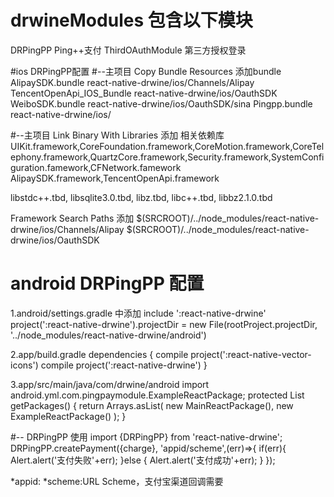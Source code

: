 # drwineModules 包含以下模块
 DRPingPP  Ping++支付
 ThirdOAuthModule  第三方授权登录


#ios DRPingPP配置 
#--主项目 Copy Bundle Resources 添加bundle
AlipaySDK.bundle                           react-native-drwine/ios/Channels/Alipay
TencentOpenApi_IOS_Bundle                  react-native-drwine/ios/OauthSDK
WeiboSDK.bundle                            react-native-drwine/ios/OauthSDK/sina
Pingpp.bundle                              react-native-drwine/ios/

#--主项目 Link Binary With Libraries 添加 相关依赖库
UIKit.framework,CoreFoundation.framework,CoreMotion.framework,CoreTelephony.framework,QuartzCore.framework,Security.framework,SystemConfiguration.famework,CFNetwork.famework
AlipaySDK.framework,TencentOpenApi.framework

libstdc++.tbd,
libsqlite3.0.tbd,
libz.tbd,
libc++.tbd,
libbz2.1.0.tbd

Framework Search Paths 添加
$(SRCROOT)/../node_modules/react-native-drwine/ios/Channels/Alipay
$(SRCROOT)/../node_modules/react-native-drwine/ios/OauthSDK


# android DRPingPP 配置

1.android/settings.gradle  中添加
include ':react-native-drwine'
project(':react-native-drwine').projectDir = new File(rootProject.projectDir, '../node_modules/react-native-drwine/android')

2.app/build.gradle
dependencies {
compile project(':react-native-vector-icons')
compile project(':react-native-drwine')
}

3.app/src/main/java/com/drwine/android
import android.yml.com.pingpaymodule.ExampleReactPackage;
protected List<ReactPackage> getPackages() {
return Arrays.<ReactPackage>asList(
new MainReactPackage(),
new ExampleReactPackage()
);
}


#-- DRPingPP 使用
import {DRPingPP} from 'react-native-drwine';
DRPingPP.createPayment({charge}, 'appid/scheme',(err)=>{
if(err){
Alert.alert('支付失败'+err);
}else {
Alert.alert('支付成功'+err);
}
});

*appid:
*scheme:URL Scheme，支付宝渠道回调需要
